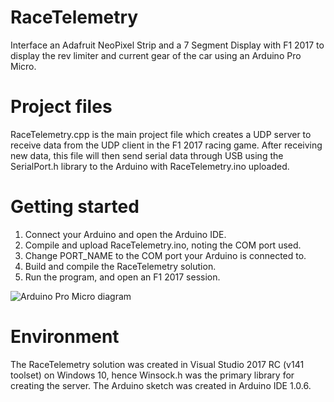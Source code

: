# RaceTelemetry
Interface an Adafruit NeoPixel Strip and a 7 Segment Display with F1 2017 to display the rev limiter and current gear of the car using an Arduino Pro Micro.

# Project files
RaceTelemetry.cpp is the main project file which creates a UDP server to receive data from the UDP client in the F1 2017 racing game.
After receiving new data, this file will then send serial data through USB using the SerialPort.h library to the Arduino with RaceTelemetry.ino uploaded.

# Getting started
1.  Connect your Arduino and open the Arduino IDE.
2.  Compile and upload RaceTelemetry.ino, noting the COM port used.
3.  Change PORT_NAME to the COM port your Arduino is connected to.
4.  Build and compile the RaceTelemetry solution.
5.  Run the program, and open an F1 2017 session.

![Arduino Pro Micro diagram](arduino_pins.jpeg)

# Environment
The RaceTelemetry solution was created in Visual Studio 2017 RC (v141 toolset) on Windows 10, hence Winsock.h was the primary library for creating the server.
The Arduino sketch was created in Arduino IDE 1.0.6.